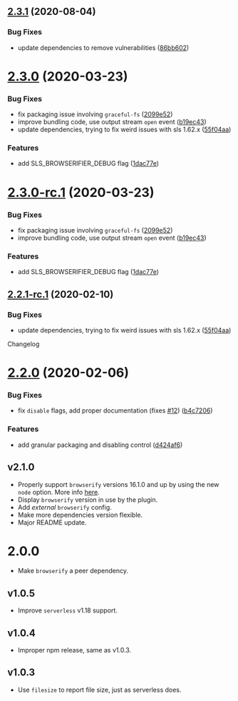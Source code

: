 ## [2.3.1](https://github.com/digitalmaas/serverless-plugin-browserifier/compare/v2.3.0...v2.3.1) (2020-08-04)


### Bug Fixes

* update dependencies to remove vulnerabilities ([86bb602](https://github.com/digitalmaas/serverless-plugin-browserifier/commit/86bb6028fbae4f41434f6b20483421716e086022))

# [2.3.0](https://github.com/digitalmaas/serverless-plugin-browserifier/compare/v2.2.0...v2.3.0) (2020-03-23)


### Bug Fixes

* fix packaging issue involving `graceful-fs` ([2099e52](https://github.com/digitalmaas/serverless-plugin-browserifier/commit/2099e52412942faf8282cd55e1c0d36bcc0f06ad))
* improve bundling code, use output stream `open` event ([b19ec43](https://github.com/digitalmaas/serverless-plugin-browserifier/commit/b19ec43651425e68219678e4a598cc5d2b1b1da9))
* update dependencies, trying to fix weird issues with sls 1.62.x ([55f04aa](https://github.com/digitalmaas/serverless-plugin-browserifier/commit/55f04aa65cf5ca2713067cde0bd07497f87dfba2))


### Features

* add SLS_BROWSERIFIER_DEBUG flag ([1dac77e](https://github.com/digitalmaas/serverless-plugin-browserifier/commit/1dac77e52dbd7defd6b9bce20e79791ef5eb1f58))

# [2.3.0-rc.1](https://github.com/digitalmaas/serverless-plugin-browserifier/compare/v2.2.1-rc.1...v2.3.0-rc.1) (2020-03-23)


### Bug Fixes

* fix packaging issue involving `graceful-fs` ([2099e52](https://github.com/digitalmaas/serverless-plugin-browserifier/commit/2099e52412942faf8282cd55e1c0d36bcc0f06ad))
* improve bundling code, use output stream `open` event ([b19ec43](https://github.com/digitalmaas/serverless-plugin-browserifier/commit/b19ec43651425e68219678e4a598cc5d2b1b1da9))


### Features

* add SLS_BROWSERIFIER_DEBUG flag ([1dac77e](https://github.com/digitalmaas/serverless-plugin-browserifier/commit/1dac77e52dbd7defd6b9bce20e79791ef5eb1f58))

## [2.2.1-rc.1](https://github.com/digitalmaas/serverless-plugin-browserifier/compare/v2.2.0...v2.2.1-rc.1) (2020-02-10)


### Bug Fixes

* update dependencies, trying to fix weird issues with sls 1.62.x ([55f04aa](https://github.com/digitalmaas/serverless-plugin-browserifier/commit/55f04aa65cf5ca2713067cde0bd07497f87dfba2))

Changelog

# [2.2.0](https://github.com/digitalmaas/serverless-plugin-browserifier/compare/v2.1.0...v2.2.0) (2020-02-06)


### Bug Fixes

* fix `disable` flags, add proper documentation (fixes [#12](https://github.com/digitalmaas/serverless-plugin-browserifier/issues/12)) ([b4c7206](https://github.com/digitalmaas/serverless-plugin-browserifier/commit/b4c7206dc43b7b804f6c12c069e1620789590e62))


### Features

* add granular packaging and disabling control ([d424af6](https://github.com/digitalmaas/serverless-plugin-browserifier/commit/d424af6119eadfa7839e8bd76b060273ed95810b))

## v2.1.0
- Properly support `browserify` versions 16.1.0 and up by using the new `node` option. More info [here](https://github.com/browserify/browserify/pull/1804).
- Display `browserify` version in use by the plugin.
- Add _external_ `browserify` config.
- Make more dependencies version flexible.
- Major README update.

# 2.0.0
- Make `browserify` a peer dependency.

## v1.0.5
- Improve `serverless` v1.18 support.

## v1.0.4
- Improper npm release, same as v1.0.3.

## v1.0.3
- Use `filesize` to report file size, just as serverless does.
